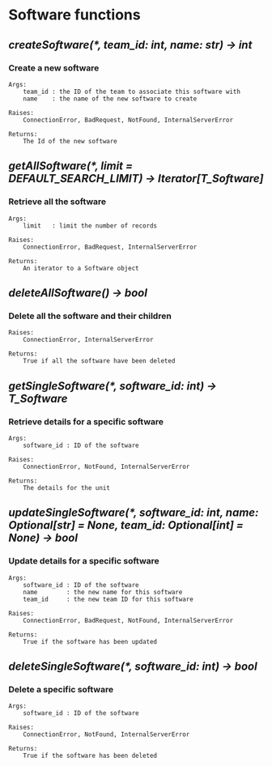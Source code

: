 # Software functions

## _createSoftware(*, team_id: int, name: str) -> int_

### **Create a new software**

    Args:
        team_id : the ID of the team to associate this software with
        name    : the name of the new software to create

    Raises:
        ConnectionError, BadRequest, NotFound, InternalServerError

    Returns:
        The Id of the new software




## _getAllSoftware(*, limit = DEFAULT_SEARCH_LIMIT) -> Iterator[T_Software]_

### **Retrieve all the software**

    Args:
        limit   : limit the number of records

    Raises:
        ConnectionError, BadRequest, InternalServerError

    Returns:
        An iterator to a Software object


## _deleteAllSoftware() -> bool_

### **Delete all the software and their children**

    Raises:
        ConnectionError, InternalServerError

    Returns:
        True if all the software have been deleted


## _getSingleSoftware(*, software_id: int) -> T_Software_

### **Retrieve details for a specific software**

    Args:
        software_id : ID of the software

    Raises:
        ConnectionError, NotFound, InternalServerError

    Returns:
        The details for the unit


## _updateSingleSoftware(*, software_id: int, name: Optional[str] = None, team_id: Optional[int] = None) -> bool_

### **Update details for a specific software**

    Args:
        software_id : ID of the software
        name        : the new name for this software
        team_id     : the new team ID for this software

    Raises:
        ConnectionError, BadRequest, NotFound, InternalServerError

    Returns:
        True if the software has been updated


## _deleteSingleSoftware(*, software_id: int) -> bool_

### **Delete a specific software**

    Args:
        software_id : ID of the software

    Raises:
        ConnectionError, NotFound, InternalServerError

    Returns:
        True if the software has been deleted
